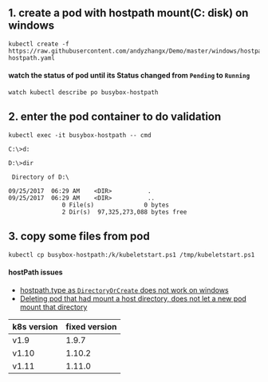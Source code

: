 ## 1. create a pod with hostpath mount(C: disk) on windows
```console
kubectl create -f https://raw.githubusercontent.com/andyzhangx/Demo/master/windows/hostpath/busybox-hostpath.yaml
```

#### watch the status of pod until its Status changed from `Pending` to `Running`
```console
watch kubectl describe po busybox-hostpath
```

## 2. enter the pod container to do validation
```console
kubectl exec -it busybox-hostpath -- cmd

C:\>d:

D:\>dir

 Directory of D:\

09/25/2017  06:29 AM    <DIR>          .
09/25/2017  06:29 AM    <DIR>          ..
               0 File(s)              0 bytes
               2 Dir(s)  97,325,273,088 bytes free
```

## 3. copy some files from pod
```console
kubectl cp busybox-hostpath:/k/kubeletstart.ps1 /tmp/kubeletstart.ps1
```

#### hostPath issues
 - [hostpath.type as `DirectoryOrCreate` does not work on windows](https://github.com/kubernetes/kubernetes/issues/62121)
 - [Deleting pod that had mount a host directory, does not let a new pod mount that directory](https://github.com/kubernetes/kubernetes/issues/68603)
 
| k8s version | fixed version |
| ---- | ---- |
| v1.9 | 1.9.7 |
| v1.10 | 1.10.2 |
| v1.11 | 1.11.0 |
 

